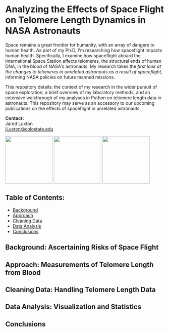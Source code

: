 # Analyzing the Effects of Space Flight on Telomere Length Dynamics in NASA Astronauts
  
Space remains a great frontier for humanity, with an array of dangers to human health. As part of my Ph.D, I'm researching how spaceflight impacts human health. Specifically, I examine how spaceflight aboard the International Space Station affects telomeres, the structural ends of human DNA, in the blood of NASA's astronauts. My research takes the *first look at the changes to telomeres in unrelated astronauts as a result of spaceflight*, informing NASA policies on future manned missions.

This repository details: the context of my research in the wider pursuit of space exploration, a brief overview of my laboratory methods, and an extensive walkthrough of my analyses in Python on telomere length data in astronauts. This repository may serve as an accessory to our upcoming publications on the effects of spaceflight in unrelated astronauts.

**Contact:**  
Jared Luxton  
jLuxton@colostate.edu

<a href="url">
<img src="https://upload.wikimedia.org/wikipedia/commons/thumb/c/c3/Python-logo-notext.svg/200px-Python-logo-notext.svg.png" height="150"> 
<img src="https://cdn1.medicalnewstoday.com/content/images/articles/319/319971/space-explorer.jpg" height="150">
<img src="https://abm-website-assets.s3.amazonaws.com/rdmag.com/s3fs-public/embedded_image/2017/04/telomere-chromosome-stock.jpg" height="150">
</a>

## Table of Contents:
* [Background](#background)
* [Approach](#approach)
* [Cleaning Data](#cleaning-data)
* [Data Analysis](#data-analysis)
* [Conclusions](#conclusions)



## Background: Ascertaining Risks of Space Flight
## Approach: Measurements of Telomere Length from Blood
## Cleaning Data: Handling Telomere Length Data
## Data Analysis: Visualization and Statistics
## Conclusions
